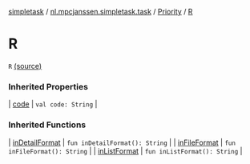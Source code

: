 [simpletask](../../index.md) / [nl.mpcjanssen.simpletask.task](../index.md) / [Priority](index.md) / [R](.)

# R

`R` [(source)](https://github.com/mpcjanssen/simpletask-android/blob/master/src/main/java/nl/mpcjanssen/simpletask/task/Priority.kt#L31)

### Inherited Properties

| [code](code.md) | `val code: String` |

### Inherited Functions

| [inDetailFormat](in-detail-format.md) | `fun inDetailFormat(): String` |
| [inFileFormat](in-file-format.md) | `fun inFileFormat(): String` |
| [inListFormat](in-list-format.md) | `fun inListFormat(): String` |

